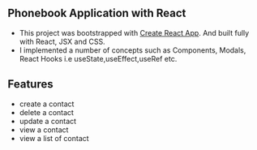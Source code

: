 ## Phonebook Application with React

* This project was bootstrapped with [Create React App](https://github.com/facebook/create-react-app). And built fully with React, JSX and CSS.
* I implemented a number of concepts such as Components, Modals, React Hooks i.e useState,useEffect,useRef etc.

## Features
* create a contact
* delete a contact
* update a contact
* view a contact
* view a list of contact
